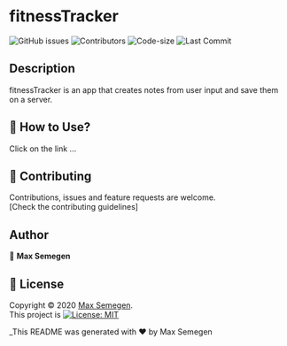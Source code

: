 # fitnessTracker

![GitHub issues](https://img.shields.io/github/issues-raw/Maxsem4/fitnessTracker) ![Contributors](https://img.shields.io/github/contributors/Maxsem4/fitnessTracker) ![Code-size](https://img.shields.io/github/languages/code-size/Maxsem4/fitnessTracker) ![Last Commit](https://img.shields.io/github/last-commit/Maxsem4/fitnessTracker)

## Description

fitnessTracker is an app that creates notes from user input and save them on a server.

## 🚀 How to Use?

Click on the link ...

## 🤝 Contributing

Contributions, issues and feature requests are welcome.<br />
[Check the contributing guidelines]<br />

## Author

👤 **Max Semegen**

## 📝 License

Copyright © 2020 [Max Semegen](https://github.com/Maxsem4).<br />
This project is [![License: MIT](https://img.shields.io/badge/License-MIT-yellow.svg)](https://opensource.org/licenses/MIT)

\_This README was generated with ❤️ by Max Semegen
